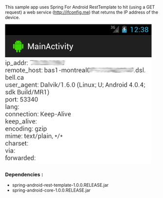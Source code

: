 This sample app uses Spring For Android RestTemplate to hit (using a GET request) a web service (http://ifconfig.me) that returns the IP address of the device.

![Alt text](screenshot.png "Screenshot")

### Dependencies : 
* spring-android-rest-template-1.0.0.RELEASE.jar
* spring-android-core-1.0.0.RELEASE.jar
